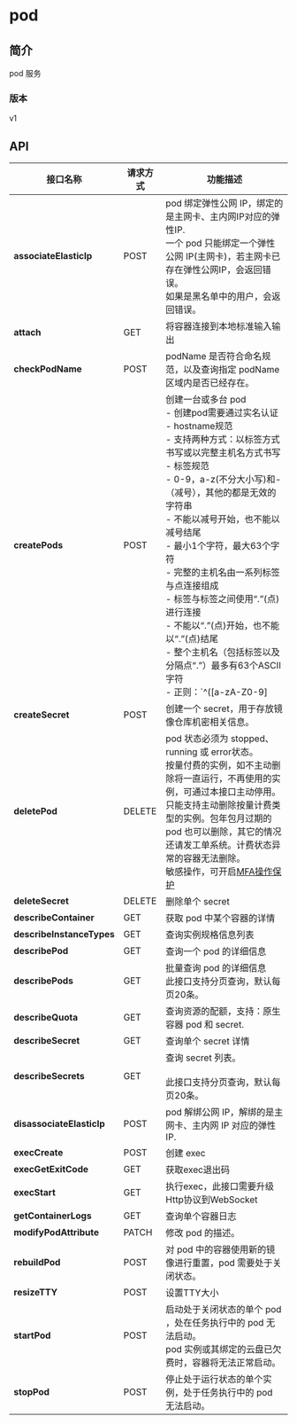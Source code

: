 # pod


## 简介
pod 服务


### 版本
v1


## API
|接口名称|请求方式|功能描述|
|---|---|---|
|**associateElasticIp**|POST|pod 绑定弹性公网 IP，绑定的是主网卡、主内网IP对应的弹性IP. <br>一个 pod 只能绑定一个弹性公网 IP(主网卡)，若主网卡已存在弹性公网IP，会返回错误。<br>如果是黑名单中的用户，会返回错误。<br>|
|**attach**|GET|将容器连接到本地标准输入输出<br>|
|**checkPodName**|POST|podName 是否符合命名规范，以及查询指定 podName 区域内是否已经存在。<br>|
|**createPods**|POST|创建一台或多台 pod<br>- 创建pod需要通过实名认证<br>- hostname规范<br>    \- 支持两种方式：以标签方式书写或以完整主机名方式书写<br>    \- 标签规范<br>        \- 0-9，a-z(不分大小写)和-（减号），其他的都是无效的字符串<br>        \- 不能以减号开始，也不能以减号结尾<br>        \- 最小1个字符，最大63个字符<br>    \- 完整的主机名由一系列标签与点连接组成<br>        \- 标签与标签之间使用“.”(点)进行连接<br>        \- 不能以“.”(点)开始，也不能以“.”(点)结尾<br>        \- 整个主机名（包括标签以及分隔点“.”）最多有63个ASCII字符<br>    \- 正则：`^([a-zA-Z0-9]|[a-zA-Z0-9][a-zA-Z0-9-]{0,61}[a-zA-Z0-9])(\.([a-zA-Z0-9]|[a-zA-Z0-9][a-zA-Z0-9-]{0,61}[a-zA-Z0-9]))*$`<br>- 网络配置<br>    \- 指定主网卡配置信息<br>        \- 必须指定subnetId<br>        \- 可以指定elasticIp规格来约束创建的弹性IP，带宽取值范围[1-100]Mbps，步进1Mbps<br>        \- 可以指定网卡的主IP(primaryIpAddress)和辅助IP(secondaryIpAddresses)，此时maxCount只能为1<br>        \- 可以设置网卡的自动删除autoDelete属性，指明是否删除实例时自动删除网卡<br>        \- 安全组securityGroup需与子网Subnet在同一个私有网络VPC内<br>        \- 一个 pod 创建时至多指定5个安全组<br>        \- 主网卡deviceIndex设置为1<br>- 存储<br>    \- volume分为container system disk和pod data volume，container system disk的挂载目录是/，data volume的挂载目录可以随意指定<br>    \- container system disk<br>        \- 只能是cloud类别<br>        \- 云硬盘类型可以选择hdd.std1、ssd.gp1、ssd.io1<br>        \- 磁盘大小<br>            \- 所有类型：范围[20,100]GB，步长为10G<br>        \- 自动删除<br>            \- 默认自动删除<br>        \- 可以选择已存在的云硬盘<br>    \- data volume<br>        \- 当前只能选择cloud类别<br>        \- 云硬盘类型可以选择hdd.std1、ssd.gp1、ssd.io1<br>        \- 磁盘大小<br>            \- 所有类型：范围[20,4000]GB，步长为10G<br>        \- 自动删除<br>            \- 默认自动删除<br>        \- 可以选择已存在的云硬盘<br>        \- 可以从快照创建磁盘<br>- pod 容器日志<br>    \- default：默认在本地分配10MB的存储空间，自动rotate<br>- DNS-1123 label规范<br>    \- 长度范围: [1-63]<br>    \- 正则表达式: `^[a-z0-9]([-a-z0-9]{0,61}[a-z0-9])?$`<br>    \- 例子: my-name, 123-abc<br>- DNS-1123 subdomain规范<br>    \- 长度范围: [1-253]<br>    \- 正则表达式: `^[a-z0-9]([-a-z0-9]*[a-z0-9])?(\.[a-z0-9]([-a-z0-9]*[a-z0-9])?)*$`<br>    \- 例子: example.com, registry.docker-cn.com<br>- 其他<br>    \- 创建完成后，pod 状态为running<br>    \- maxCount为最大努力，不保证一定能达到maxCount<br>|
|**createSecret**|POST|创建一个 secret，用于存放镜像仓库机密相关信息。<br>|
|**deletePod**|DELETE|pod 状态必须为 stopped、running 或 error状态。 <br>按量付费的实例，如不主动删除将一直运行，不再使用的实例，可通过本接口主动停用。<br>只能支持主动删除按量计费类型的实例。包年包月过期的 pod 也可以删除，其它的情况还请发工单系统。计费状态异常的容器无法删除。<br>敏感操作，可开启<a href="https://docs.jdcloud.com/cn/security-operation-protection/operation-protection">MFA操作保护</a>|
|**deleteSecret**|DELETE|删除单个 secret<br>|
|**describeContainer**|GET|获取 pod 中某个容器的详情|
|**describeInstanceTypes**|GET|查询实例规格信息列表<br>|
|**describePod**|GET|查询一个 pod 的详细信息<br>|
|**describePods**|GET|批量查询 pod 的详细信息<br>此接口支持分页查询，默认每页20条。<br>|
|**describeQuota**|GET|查询资源的配额，支持：原生容器 pod 和 secret.<br>|
|**describeSecret**|GET|查询单个 secret 详情<br>|
|**describeSecrets**|GET|查询 secret 列表。<br> <br>此接口支持分页查询，默认每页20条。<br>|
|**disassociateElasticIp**|POST|pod 解绑公网 IP，解绑的是主网卡、主内网 IP 对应的弹性 IP.<br>|
|**execCreate**|POST|创建 exec<br>|
|**execGetExitCode**|GET|获取exec退出码|
|**execStart**|GET|执行exec，此接口需要升级Http协议到WebSocket|
|**getContainerLogs**|GET|查询单个容器日志<br>|
|**modifyPodAttribute**|PATCH|修改 pod 的描述。<br>|
|**rebuildPod**|POST|对 pod 中的容器使用新的镜像进行重置，pod 需要处于关闭状态。<br>|
|**resizeTTY**|POST|设置TTY大小|
|**startPod**|POST|启动处于关闭状态的单个 pod ，处在任务执行中的 pod 无法启动。<br>pod 实例或其绑定的云盘已欠费时，容器将无法正常启动。<br>|
|**stopPod**|POST|停止处于运行状态的单个实例，处于任务执行中的 pod 无法启动。<br>|
